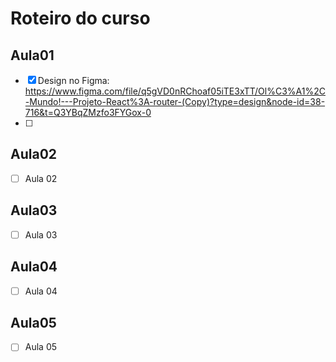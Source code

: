 # Roteiro do curso

## Aula01

- [x] Design no Figma: https://www.figma.com/file/q5gVD0nRChoaf05iTE3xTT/Ol%C3%A1%2C-Mundo!---Projeto-React%3A-router-(Copy)?type=design&node-id=38-716&t=Q3YBqZMzfo3FYGox-0
- [ ]

## Aula02

- [ ] Aula 02

## Aula03

- [ ] Aula 03

## Aula04

- [ ] Aula 04

## Aula05

- [ ] Aula 05
